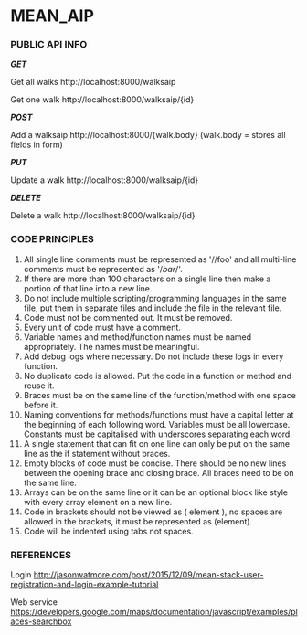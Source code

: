 # MEAN_AIP #

### PUBLIC API INFO ###
***GET***

Get all walks
http://localhost:8000/walksaip

Get one walk
http://localhost:8000/walksaip/{id}

***POST***

Add a walksaip
http://localhost:8000/{walk.body} (walk.body = stores all fields in form)

***PUT***

Update a walk
http://localhost:8000/walksaip/{id}

***DELETE***

Delete a walk
http://localhost:8000/walksaip/{id}

### CODE PRINCIPLES ###

1. All single line comments must be represented as '//foo' and all multi-line comments must be represented as '/*bar*/'.
2. If there are more than 100 characters on a single line then make a portion of that line into a new line.
3. Do not include multiple scripting/programming languages in the same file, put them in separate files and include the
file in the relevant file.
4. Code must not be commented out. It must be removed.
5. Every unit of code must have a comment.
6. Variable names and method/function names must be named appropriately. The names must be meaningful.
7. Add debug logs where necessary. Do not include these logs in every function.
8. No duplicate code is allowed. Put the code in a function or method and reuse it.
9. Braces must be on the same line of the function/method with one space before it.
10. Naming conventions for methods/functions must have a capital letter at the beginning of each following word. Variables
must be all lowercase. Constants must be capitalised with underscores separating each word.
11. A single statement that can fit on one line can only be put on the same line as the if statement without braces.
12. Empty blocks of code must be concise. There should be no new lines between the opening brace and closing brace. All braces
need to be on the same line.
13. Arrays can be on the same line or it can be an optional block like style with every array element on a new line.
14. Code in brackets should not be viewed as ( element ), no spaces are allowed in the brackets, it must be represented as (element).
15. Code will be indented using tabs not spaces.

### REFERENCES ###
Login
http://jasonwatmore.com/post/2015/12/09/mean-stack-user-registration-and-login-example-tutorial

Web service
https://developers.google.com/maps/documentation/javascript/examples/places-searchbox
